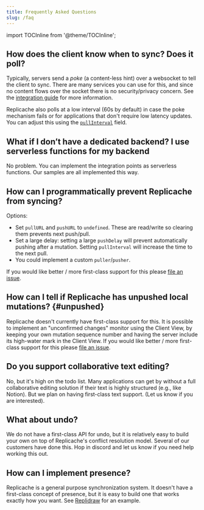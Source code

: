 ```yaml
---
title: Frequently Asked Questions
slug: /faq
---
```


import TOCInline from '@theme/TOCInline';

<TOCInline toc={toc} />

## How does the client know when to sync? Does it poll?

Typically, servers send a _poke_ (a content-less hint) over a websocket to tell the client to sync. There are many services you can use for this, and since no content flows over the socket there is no security/privacy concern. See the [integration guide](/guide/poke) for more information.

Replicache also polls at a low interval (60s by default) in case the poke mechanism fails or for applications that don't require low latency updates. You can adjust this using the [`pullInterval`](api/interfaces/ReplicacheOptions#pullInterval) field.

## What if I don’t have a dedicated backend? I use serverless functions for my backend

No problem. You can implement the integration points as serverless functions. Our samples are all implemented this way.

## How can I programmatically prevent Replicache from syncing?

Options:

- Set `pullURL` and `pushURL` to `undefined`. These are read/write so clearing them prevents next push/pull.
- Set a large delay: setting a large `pushDelay` will prevent automatically pushing after a mutation. Setting `pullInterval` will increase the time to the next pull.
- You could implement a custom `puller`/`pusher`.

If you would like better / more first-class support for this please [file an issue](https://github.com/rocicorp/replicache/issues/new).

## How can I tell if Replicache has unpushed local mutations? {#unpushed}

Replicache doesn't currently have first-class support for this. It is possible to implement an "unconfirmed changes" monitor using the Client View, by keeping your own mutation sequence number and having the server include its high-water mark in the Client View. If you would like better / more first-class support for this please [file an issue](https://github.com/rocicorp/replicache/issues/new).

## Do you support collaborative text editing?

No, but it's high on the todo list. Many applications can get by without a full collaborative editing solution if their text is highly structured (e.g., like Notion). But we plan on having first-class text support. (Let us know if you are interested).

## What about undo?

We do not have a first-class API for undo, but it is relatively easy to build your own on top of Replicache's conflict resolution model. Several of our customers have done this. Hop in discord and let us know if you need help working this out.

## How can I implement presence?

Replicache is a general purpose synchronization system. It doesn't have a first-class concept of presence, but it is easy to build one that works exactly how you want. See [Replidraw](https://github.com/rocicorp/replidraw) for an example.

